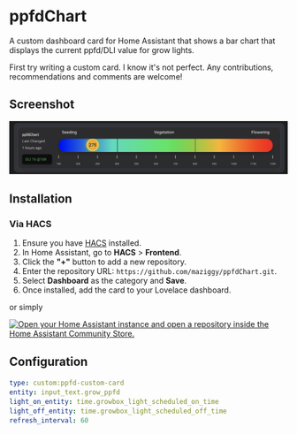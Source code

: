 # ppfdChart

A custom dashboard card for Home Assistant that shows a bar chart that displays the current ppfd/DLI value for grow lights.

First try writing a custom card. I know it's not perfect. Any contributions, recommendations and comments are welcome!

## Screenshot
![Screnshot](https://raw.githubusercontent.com/maziggy/ppfdChart/refs/heads/main/screenshots/ppfdChart.png)

## Installation

### Via HACS

1. Ensure you have [HACS](https://hacs.xyz/) installed.
2. In Home Assistant, go to **HACS** > **Frontend**.
3. Click the **"+"** button to add a new repository.
4. Enter the repository URL: `https://github.com/maziggy/ppfdChart.git`.
5. Select **Dashboard** as the category and **Save**.
6. Once installed, add the card to your Lovelace dashboard.

or simply

[![Open your Home Assistant instance and open a repository inside the Home Assistant Community Store.](https://my.home-assistant.io/badges/hacs_repository.svg)](https://my.home-assistant.io/redirect/hacs_repository/?owner=Martin+Ziegler&repository=https%3A%2F%2Fgithub.com%2Fmaziggy%2FppfdChart.git&category=Dashboard)

## Configuration

```yaml
type: custom:ppfd-custom-card
entity: input_text.grow_ppfd
light_on_entity: time.growbox_light_scheduled_on_time
light_off_entity: time.growbox_light_scheduled_off_time
refresh_interval: 60
